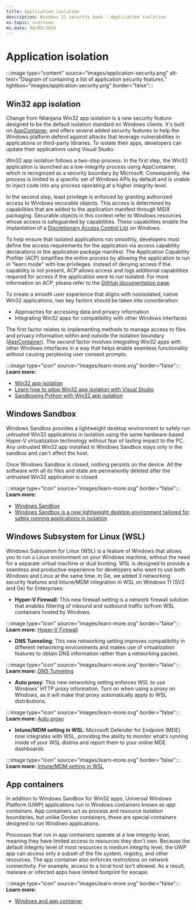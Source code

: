 ```yaml
---
title: Application isolation
description: Windows 11 security book - Application isolation.
ms.topic: overview
ms.date: 04/09/2024
---
```


# Application isolation

:::image type="content" source="images/application-security.png" alt-text="Diagram of containing a list of application security features." lightbox="images/application-security.png" border="false":::

## Win32 app isolation

Change from Nilanjana Win32 app isolation is a new security feature designed to be the default isolation standard on Windows clients. It's built on [AppContainer](/windows/win32/secauthz/implementing-an-appcontainer), and offers several added security features to help the Windows platform defend against attacks that leverage vulnerabilities in applications or third-party libraries. To isolate their apps, developers can update their applications using Visual Studio. 

Win32 app isolation follows a two-step process. In the first step, the Win32 application is launched as a low-integrity process using AppContainer, which is recognized as a security boundary by Microsoft. Consequently, the process is limited to a specific set of Windows APIs by default and is unable to inject code into any process operating at a higher integrity level.

In the second step, least privilege is enforced by granting authorized access to Windows securable objects. This access is determined by capabilities that are added to the application manifest through MSIX packaging. Securable objects in this context refer to Windows resources whose access is safeguarded by capabilities. These capabilities enable the implantation of a [Discretionary Access Control List](/windows/win32/secauthz/access-control-lists) on Windows.

To help ensure that isolated applications run smoothly, developers must define the access requirements for the application via access capability declarations in the application package manifest. The Application Capability Profiler (ACP) simplifies the entire process by allowing the application to run in "learn mode" with low privileges. Instead of denying access if the capability is not present, ACP allows access and logs additional capabilities required for access if the application were to run isolated. For more information on ACP, please refer to the [GitHub documentation page](https://github.com/microsoft/win32-app-isolation/blob/main/docs/profiler/application-capability-profiler.md#stack-tracing---acp-stacktracewpaprofile).

To create a smooth user experience that aligns with nonisolated, native Win32 applications, two key factors should be taken into consideration:

- Approaches for accessing data and privacy information
- Integrating Win32 apps for compatibility with other Windows interfaces

The first factor relates to implementing methods to manage access to files and privacy information within and outside the isolation boundary ([AppContainer](/windows/win32/secauthz/implementing-an-appcontainer)). The second factor involves integrating Win32 apps with other Windows interfaces in a way that helps enable seamless functionality without causing perplexing user consent prompts.

:::image type="icon" source="images/learn-more.svg" border="false"::: **Learn more:**

- [Win32 app isolation](https://github.com/microsoft/win32-app-isolation)
- [Learn how to adop Win32 app isolation with Visual Studio](https://github.com/microsoft/win32-app-isolation/blob/main/docs/packaging/packaging-with-visual-studio.md)
- [Sandboxing Python with Win32 app isolation](https://blogs.windows.com/windowsdeveloper/2024/03/06/sandboxing-python-with-win32-app-isolation/)

## Windows Sandbox

Windows Sandbox provides a lightweight desktop environment to safely run untrusted Win32 applications in isolation using the same hardware-based Hyper-V virtualization technology without fear of lasting impact to the PC. Any untrusted Win32 app installed in Windows Sandbox stays only in the sandbox and can't affect the host.

Once Windows Sandbox is closed, nothing persists on the device. All the software with all its files and state are permanently deleted after the untrusted Win32 application is closed.

:::image type="icon" source="images/learn-more.svg" border="false"::: **Learn more:**

- [Windows Sandbox](/windows/security/threat-protection/windows-sandbox/windows-sandbox-overview)
- [Windows Sandbox is a new lightweight desktop environment tailored for safely
running applications in isolation](https://techcommunity.microsoft.com/t5/windows-os-platform-blog/windows-sandbox/ba-p/301849)

## Windows Subsystem for Linux (WSL) 
Windows Subsystem for Linux (WSL) is a feature of Windows that allows you to run a Linux environment on your Windows machine, without the need for a separate virtual machine or dual booting. WSL is designed to provide a seamless and productive experience for developers who want to use both Windows and Linux at the same time. In Ge, we added 3 networking security features and Intune/MDM integration in WSL on Windows 11 (SV2 and Ge) for Enterprises: 
- **Hyper-V Firewall**: This new firewall setting is a network firewall solution that enables filtering of inbound and outbound traffic to/from WSL containers hosted by Windows.

:::image type="icon" source="images/learn-more.svg" border="false"::: **Learn more:**
[Hyper-V Firewall](/windows/security/operating-system-security/network-security/windows-firewall/hyper-v-firewall)

- **DNS Tunneling**: This new networking setting improves compatibility in different networking environments and makes use of virtualization features to obtain DNS information rather than a networking packet. 

:::image type="icon" source="images/learn-more.svg" border="false"::: **Learn more:**
[DNS Tunneling](/windows/wsl/networking#dns-tunneling)

- **Auto proxy**: This new networking setting enforces WSL to use Windows' HTTP proxy information. Turn on when using a proxy on Windows, as it will make that proxy automatically apply to WSL distributions.

:::image type="icon" source="images/learn-more.svg" border="false"::: **Learn more:**
[Auto proxy](/windows/wsl/networking#auto-proxy)

- **Intune/MDM setting in WSL**: Microsoft Defender for Endpoint (MDE) now integrates with WSL, providing the ability to monitor what’s running inside of your WSL distros and report them to your online MDE dashboards.

:::image type="icon" source="images/learn-more.svg" border="false"::: **Learn more:**
[Intune/MDM setting in WSL](/windows/wsl/intune)


## App containers

In addition to Windows Sandbox for Win32 apps, Universal Windows Platform (UWP) applications run in Windows containers known as *app containers*. App containers act as process and resource isolation boundaries, but unlike Docker containers, these are special containers designed to run Windows applications.

Processes that run in app containers operate at a low integrity level, meaning they have limited access to resources they don't own. Because the default integrity level of most resources is medium integrity level, the UWP app can access only a subset of the file system, registry, and other resources. The app container also enforces restrictions on network connectivity. For example, access to a local host isn't allowed. As a result, malware or infected apps have limited footprint for escape.

:::image type="icon" source="images/learn-more.svg" border="false"::: **Learn more:**

- [Windows and app container](/windows/apps/windows-app-sdk/migrate-to-windows-app-sdk/feature-mapping-table?source=recommendations)

